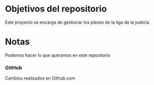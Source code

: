 # Objetivos del repositorio

Este proyecto se encarga de gestionar los planes de la liga de la justicia

# Notas

Podemos hacer lo que queramos en este repositorio

### GitHub
Cambios realizados en Github.com
